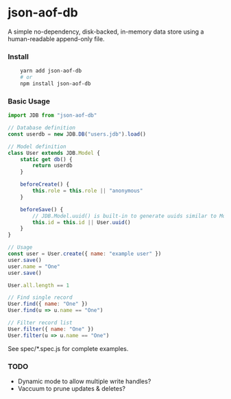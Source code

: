 # json-aof-db

A simple no-dependency, disk-backed, in-memory data store using a
human-readable append-only file.

### Install

```bash
    yarn add json-aof-db
    # or
    npm install json-aof-db
```

### Basic Usage

```javascript
import JDB from "json-aof-db"

// Database definition
const userdb = new JDB.DB("users.jdb").load()

// Model definition
class User extends JDB.Model {
    static get db() {
        return userdb
    }

    beforeCreate() {
        this.role = this.role || "anonymous"
    }

    beforeSave() {
        // JDB.Model.uuid() is built-in to generate uuids similar to MongoDB
        this.id = this.id || User.uuid()
    }
}

// Usage
const user = User.create({ name: "example user" })
user.save()
user.name = "One"
user.save()

User.all.length == 1

// Find single record
User.find({ name: "One" })
User.find(u => u.name == "One")

// Filter record list
User.filter({ name: "One" })
User.filter(u => u.name == "One")
```

See spec/\*.spec.js for complete examples.

### TODO

-   Dynamic mode to allow multiple write handles?
-   Vaccuum to prune updates & deletes?
